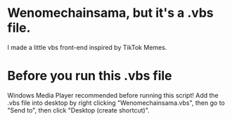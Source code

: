 # Wenomechainsama, but it's a .vbs file.
I made a little vbs front-end inspired by TikTok Memes.


# Before you run this .vbs file
Windows Media Player recommended before running this script!
Add the .vbs file into desktop by right clicking "Wenomechainsama.vbs", then go to "Send to", then click "Desktop (create shortcut)".
